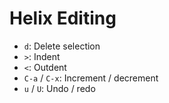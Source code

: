 # Helix Editing

- `d`: Delete selection
- `>`: Indent
- `<`: Outdent
- `C-a` / `C-x`: Increment / decrement
- `u` / `U`: Undo / redo

